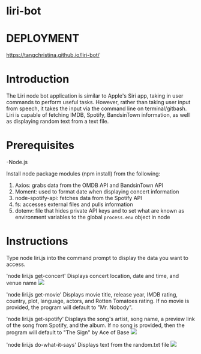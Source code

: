 # liri-bot
# DEPLOYMENT
https://tangchristina.github.io/liri-bot/

# Introduction
The Liri node bot application is similar to Apple's Siri app, taking in user commands to perform useful tasks. However, rather than taking user input from speech, it takes the input via the command line on terminal/gitbash. Liri is capable of fetching IMDB, Spotify, BandsinTown information, as well as displaying random text from a text file. 

# Prerequisites
-Node.js

Install node package modules (npm install) from the following:
1. Axios: grabs data from the OMDB API and BandsinTown API
2. Moment: used to format date when displaying concert information
3. node-spotify-api: fetches data from the Spotify API
4. fs: accesses external files and pulls information
5. dotenv: file that hides private API keys and to set what are known as environment variables to the global `process.env` object in node


# Instructions
Type node liri.js <a command listed below> into the command prompt to display the data you want to access.

'node liri.js get-concert'
Displays concert location, date and time, and venue name
![](bandsintowngif.gif)

'node liri.js get-movie'
Displays movie title, release year, IMDB rating, country, plot, language, actors, and Rotten Tomatoes rating. If no movie is provided, the program will default to "Mr. Nobody".


'node liri.js get-spotify'
Displays the song's artist, song name, a preview link of the song from Spotify, and the album. If no song is provided, then the program will default to "The Sign" by Ace of Base
![](bandsintowngif.gif)

'node liri.js do-what-it-says' 
Displays text from the random.txt file
![](randomtxt.gif)